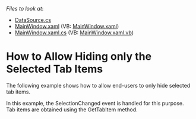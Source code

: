 <!-- default file list -->
*Files to look at*:

* [DataSource.cs](./CS/DXTabControl_AllowHideSelectedItem/DataSource.cs)
* [MainWindow.xaml](./CS/DXTabControl_AllowHideSelectedItem/MainWindow.xaml) (VB: [MainWindow.xaml](./VB/DXTabControl_AllowHideSelectedItem/MainWindow.xaml))
* [MainWindow.xaml.cs](./CS/DXTabControl_AllowHideSelectedItem/MainWindow.xaml.cs) (VB: [MainWindow.xaml.vb](./VB/DXTabControl_AllowHideSelectedItem/MainWindow.xaml.vb))
<!-- default file list end -->
# How to Allow Hiding only the Selected Tab Items


<p>The following example shows how to allow end-users to only hide selected tab items.</p><p>In this example, the SelectionChanged event is handled for this purpose. Tab items are obtained using the GetTabItem method.</p>

<br/>


